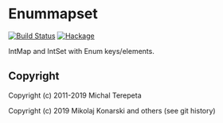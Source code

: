 Enummapset
==========

[![Build Status](https://travis-ci.org/Mikolaj/enummapset.svg?branch=master)](https://travis-ci.org/Mikolaj/enummapset)
[![Hackage](https://img.shields.io/hackage/v/enummapset.svg)](https://hackage.haskell.org/package/enummapset)

IntMap and IntSet with Enum keys/elements.


Copyright
---------

Copyright (c) 2011-2019 Michal Terepeta

Copyright (c) 2019 Mikolaj Konarski and others (see git history)
